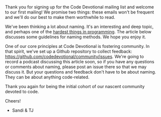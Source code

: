 Thank you for signing up for the Code Devotional mailing list and welcome to our first mailing! We promise two things: these emails won't be frequent and we'll do our best to make them worthwhile to read.

We've been thinking a lot about naming. It's an interesting and deep topic, and perhaps one of the [hardest things in programming](https://martinfowler.com/bliki/TwoHardThings.html). The article below discusses some guidelines for naming methods. We hope you enjoy it.

One of our core principles at Code Devotional is fostering community. In that spirit, we've set up a Github repository to collect feedback: https://github.com/codedevotional/community/issues. We're going to record a podcast discussing this article soon, so if you have any questions or comments about naming, please post an issue there so that we may discuss it. But your questions and feedback don't have to be about naming. They can be about anything code-related.

Thank you again for being the initial cohort of our nascent community devoted to code.

Cheers!

- Sandi & TJ
